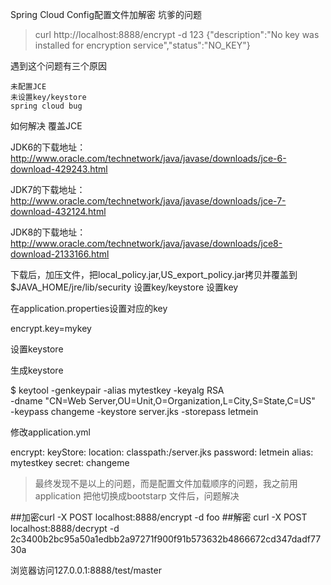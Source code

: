 Spring Cloud Config配置文件加解密
坑爹的问题

> curl http://localhost:8888/encrypt -d 123
 {"description":"No key was installed for encryption service","status":"NO_KEY"}
 
 遇到这个问题有三个原因

    未配置JCE
    未设置key/keystore
    spring cloud bug
 如何解决
覆盖JCE

JDK6的下载地址：
http://www.oracle.com/technetwork/java/javase/downloads/jce-6-download-429243.html

JDK7的下载地址：
http://www.oracle.com/technetwork/java/javase/downloads/jce-7-download-432124.html

JDK8的下载地址：
http://www.oracle.com/technetwork/java/javase/downloads/jce8-download-2133166.html

下载后，加压文件，把local_policy.jar,US_export_policy.jar拷贝并覆盖到$JAVA_HOME/jre/lib/security
设置key/keystore
设置key

在application.properties设置对应的key

encrypt.key=mykey



设置keystore

生成keystore

$ keytool -genkeypair -alias mytestkey -keyalg RSA \
  -dname "CN=Web Server,OU=Unit,O=Organization,L=City,S=State,C=US" \
  -keypass changeme -keystore server.jks -storepass letmein



修改application.yml

encrypt:
  keyStore:
    location: classpath:/server.jks
    password: letmein
    alias: mytestkey
    secret: changeme


>最终发现不是以上的问题，而是配置文件加载顺序的问题，我之前用application 把他切换成bootstarp 文件后，问题解决

##加密curl -X POST localhost:8888/encrypt -d  foo 
##解密 curl -X POST localhost:8888/decrypt -d  2c3400b2bc95a50a1edbb2a97271f900f91b573632b4866672cd347dadf7730a

浏览器访问127.0.0.1:8888/test/master